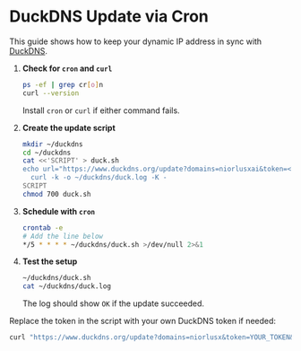 # DuckDNS Update via Cron

This guide shows how to keep your dynamic IP address in sync with [DuckDNS](https://www.duckdns.org/).

1. **Check for `cron` and `curl`**
   ```bash
   ps -ef | grep cr[o]n
   curl --version
   ```
   Install `cron` or `curl` if either command fails.

2. **Create the update script**
   ```bash
   mkdir ~/duckdns
   cd ~/duckdns
   cat <<'SCRIPT' > duck.sh
   echo url="https://www.duckdns.org/update?domains=niorlusxai&token=<YOUR_TOKEN>&ip=" | \
     curl -k -o ~/duckdns/duck.log -K -
   SCRIPT
   chmod 700 duck.sh
   ```

3. **Schedule with `cron`**
   ```bash
   crontab -e
   # Add the line below
   */5 * * * * ~/duckdns/duck.sh >/dev/null 2>&1
   ```

4. **Test the setup**
   ```bash
   ~/duckdns/duck.sh
   cat ~/duckdns/duck.log
   ```
   The log should show `OK` if the update succeeded.

Replace the token in the script with your own DuckDNS token if needed:
```bash
curl "https://www.duckdns.org/update?domains=niorlusx&token=YOUR_TOKEN&ip="
```
